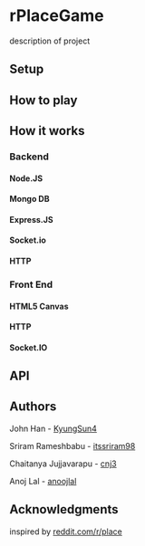# rPlaceGame
description of project
## Setup

## How to play

## How it works
### Backend
#### Node.JS
#### Mongo DB
#### Express.JS
#### Socket.io
#### HTTP
### Front End
#### HTML5 Canvas
#### HTTP
#### Socket.IO
## API
## Authors
John Han - [KyungSun4](https://github.com/kyungsun4)

Sriram Rameshbabu - [itssriram98](https://github.com/itssriram98)

Chaitanya Jujjavarapu - [cnj3](https://github.com/cnj3)

Anoj Lal - [anoojlal](https://github.com/anoojlal)
## Acknowledgments
inspired by [reddit.com/r/place](https://reddit.com/r/place)
